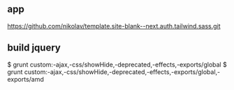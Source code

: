 
## app
  https://github.com/nikolav/template.site-blank--next.auth.tailwind.sass.git

## build jquery
  $ grunt custom:-ajax,-css/showHide,-deprecated,-effects,-exports/global
  $ grunt custom:-ajax,-css/showHide,-deprecated,-effects,-exports/global,-exports/amd

